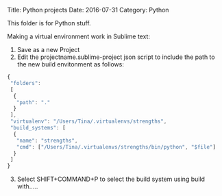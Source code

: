 Title: Python projects
Date: 2016-07-31
Category: Python

This folder is for Python stuff.

Making a virtual environment work in Sublime text:

1. Save as a new Project
2. Edit the projectname.sublime-project json script to include the path to the new build envitonment as follows:

``` javascript
{
 "folders":
 [
  {
   "path": "."
  }
 ],
 "virtualenv": "/Users/Tina/.virtualenvs/strengths",
 "build_systems": [
  {
   "name": "strengths",
   "cmd": ["/Users/Tina/.virtualenvs/strengths/bin/python", "$file"]
  }
 ] 
}
```
3. Select SHIFT+COMMAND+P to select the build system using build with.....
